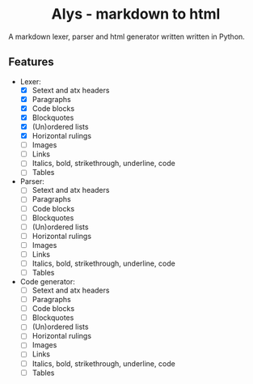 <h1 style="text-align: center;">Alys - markdown to html</h1>

A markdown lexer, parser and html generator written written in Python.

## Features

- Lexer:
  - [x] Setext and atx headers
  - [x] Paragraphs
  - [x] Code blocks
  - [x] Blockquotes
  - [x] (Un)ordered lists
  - [x] Horizontal rulings
  - [ ] Images
  - [ ] Links
  - [ ] Italics, bold, strikethrough, underline, code
  - [ ] Tables
- Parser:
  - [ ] Setext and atx headers
  - [ ] Paragraphs
  - [ ] Code blocks
  - [ ] Blockquotes
  - [ ] (Un)ordered lists
  - [ ] Horizontal rulings
  - [ ] Images
  - [ ] Links
  - [ ] Italics, bold, strikethrough, underline, code
  - [ ] Tables
- Code generator:
  - [ ] Setext and atx headers
  - [ ] Paragraphs
  - [ ] Code blocks
  - [ ] Blockquotes
  - [ ] (Un)ordered lists
  - [ ] Horizontal rulings
  - [ ] Images
  - [ ] Links
  - [ ] Italics, bold, strikethrough, underline, code
  - [ ] Tables
